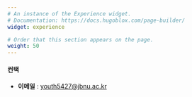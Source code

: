 ```yaml
---
# An instance of the Experience widget.
# Documentation: https://docs.hugoblox.com/page-builder/
widget: experience

# Order that this section appears on the page.
weight: 50
---
```


#### 컨택

- **이메일** : [youth5427@jbnu.ac.kr](mailto:youth5427@jbnu.ac.kr)
